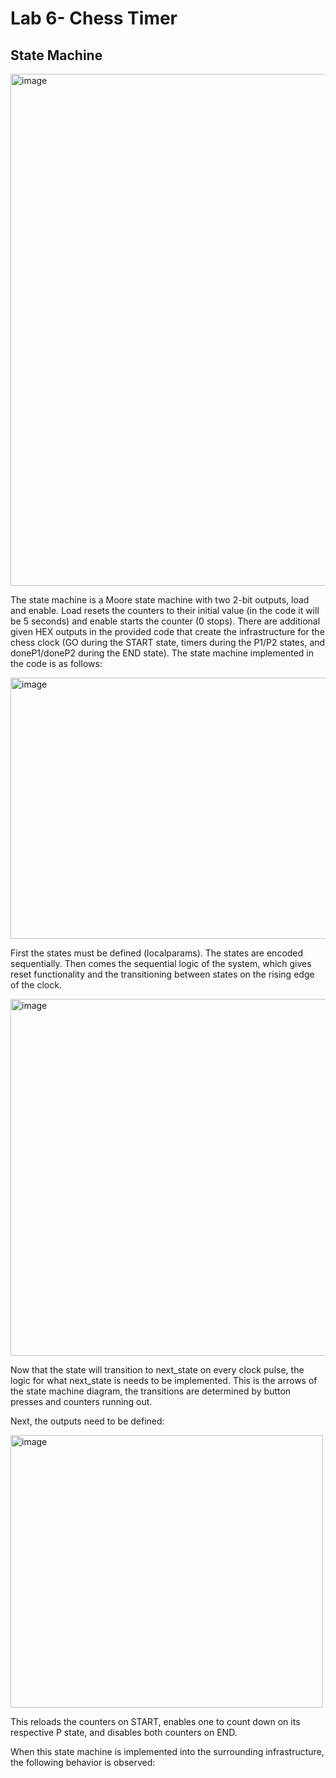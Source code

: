 # Lab 6- Chess Timer

## State Machine

<img width="1236" height="819" alt="image" src="https://github.com/user-attachments/assets/c15d0178-c1d7-4265-97d1-602e3a36a155" />

The state machine is a Moore state machine with two 2-bit outputs, load and enable. Load resets the counters to their initial value (in the code it will be 5 seconds) and enable starts the counter (0 stops). There are additional given HEX outputs in the provided code that create the infrastructure for the chess clock (GO during the START state, timers during the P1/P2 states, and doneP1/doneP2 during the END state). The state machine implemented in the code is as follows:

<img width="819" height="418" alt="image" src="https://github.com/user-attachments/assets/cdf95497-40ed-414a-8599-2c88607e7d95" />

First the states must be defined (localparams). The states are encoded sequentially. Then comes the sequential logic of the system, which gives reset functionality and the transitioning between states on the rising edge of the clock.

<img width="660" height="571" alt="image" src="https://github.com/user-attachments/assets/c1fcdbc6-f74f-4f4c-a0ed-a16756cc9528" />

Now that the state will transition to next_state on every clock pulse, the logic for what next_state is needs to be implemented. This is the arrows of the state machine diagram, the transitions are determined by button presses and counters running out. 

Next, the outputs need to be defined:

<img width="500" height="436" alt="image" src="https://github.com/user-attachments/assets/628b528c-08fc-43b5-a233-bd76a7da4b1c" />

This reloads the counters on START, enables one to count down on its respective P state, and disables both counters on END. 

When this state machine is implemented into the surrounding infrastructure, the following behavior is observed:

